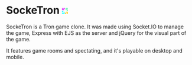 # SockeTron <img src="public/img/icon_16x16.png">
SockeTron is a Tron game clone. 
It was made using Socket.IO to manage the game, Express with EJS as the server and jQuery 
for the visual part of the game.

It features game rooms and spectating, and it's playable on desktop and mobile.
